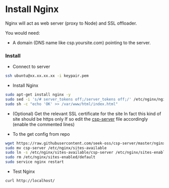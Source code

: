 # Install Nginx

Nginx will act as web server (proxy to Node) and SSL offloader.

You would need:
* A domain (DNS name like csp.yoursite.com) pointing to the server. 

###  Install
* Connect to server
```sh
ssh ubuntu@xx.xx.xx.xx -i keypair.pem
```

* Install Nginx
```sh
sudo apt-get install nginx -y
sudo sed -i 's/# server_tokens off;/server_tokens off;/' /etc/nginx/nginx.conf
sudo sh -c "echo 'OK' >> /var/www/html/index.html"
```

* (Optional) Get the relevant SSL certificate for the site
In fact this kind of site should be https only
If so edit the [csp-server](./csp-server) file accordingly (enable the commented lines)

* To the get config from repo
```sh
wget https://raw.githubusercontent.com/seek-oss/csp-server/master/nginx/csp-server
sudo mv csp-server /etc/nginx/sites-available
sudo ln -s /etc/nginx/sites-available/csp-server /etc/nginx/sites-enabled/csp-server
sudo rm /etc/nginx/sites-enabled/default
sudo service nginx restart
```

* Test Nginx
```sh
curl http://localhost/
```

